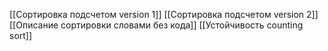 [[Сортировка подсчетом version 1]]
[[Сортировка подсчетом version 2]]
[[Описание сортировки словами без кода]]
[[Устойчивость counting sort]]
